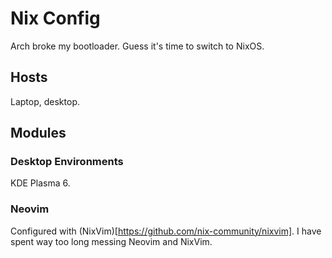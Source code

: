 # Nix Config

Arch broke my bootloader. Guess it's time to switch to NixOS.

## Hosts

Laptop, desktop.

## Modules

### Desktop Environments

KDE Plasma 6.

### Neovim

Configured with (NixVim)[https://github.com/nix-community/nixvim].
I have spent way too long messing Neovim and NixVim.

